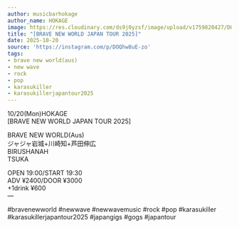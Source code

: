 ```yaml
---
author: musicbarhokage
author_name: HOKAGE
image: https://res.cloudinary.com/ds9j0yzsf/image/upload/v1759820427/DOQhw8uE-zo.jpg
title: "[BRAVE NEW WORLD JAPAN TOUR 2025]"
date: 2025-10-20
source: 'https://instagram.com/p/DOQhw8uE-zo'
tags:
- brave new world(aus)
- new wave
- rock
- pop
- karasukiller
- karasukillerjapantour2025
---
```

10/20(Mon)HOKAGE<br>
[BRAVE NEW WORLD JAPAN TOUR 2025]

BRAVE NEW WORLD(Aus)<br>
ジャジャ岩城+川崎知+芦田伸広<br>
BIRUSHANAH<br>
TSUKA

OPEN 19:00/START 19:30<br>
ADV ¥2400/DOOR ¥3000<br>
+1drink ¥600<br>
 —

#bravenewworld #newwave #newwavemusic #rock #pop #karasukiller #karasukillerjapantour2025 #japangigs #gogs #japantour